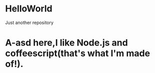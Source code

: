   # HelloWorld
Just another repository

A-asd here,I like Node.js and coffeescript(that's what I'm made of!).
=====================================================================
